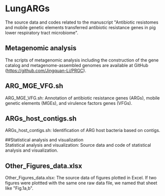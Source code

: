 # LungARGs
The source data and codes related to the manuscript "Antibiotic resistomes and mobile genetic elements transferred antibiotic resistance genes in pig lower respiratory tract microbiome".

## Metagenomic analysis  
The scripts of metagenomic analysis including the construction of the gene catalog and metagenome-assembled genomes are available at GitHub (https://github.com/Jingquan-Li/PRGC). 


## ARG_MGE_VFG.sh  
ARG_MGE_VFG.sh: Annotation of antibiotic resistance genes (ARGs), mobile genetic elements (MGEs), and virulence factors genes (VFGs).


## ARGs_host_contigs.sh  
ARGs_host_contigs.sh: Identification of ARG host bacteria based on contigs.


##Statistical analysis and visualization  
Statistical analysis and visualization: Source data and code of statistical analysis and visualization.


## Other_Figures_data.xlsx  
Other_Figures_data.xlsx: The source data of figures plotted in Excel. If two figures were plottted with the same one raw data file, we named that sheet like "Fig.1a,b".
